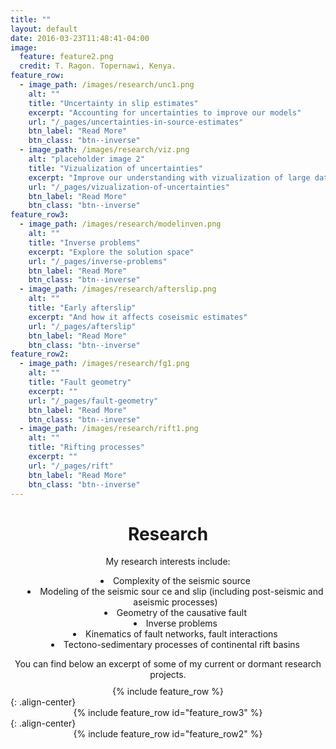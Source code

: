 ```yaml
---
title: ""
layout: default
date: 2016-03-23T11:48:41-04:00
image:
  feature: feature2.png
  credit: T. Ragon. Topernawi, Kenya.
feature_row:
  - image_path: /images/research/unc1.png
    alt: ""
    title: "Uncertainty in slip estimates"
    excerpt: "Accounting for uncertainties to improve our models"
    url: "/_pages/uncertainties-in-source-estimates"
    btn_label: "Read More"
    btn_class: "btn--inverse"
  - image_path: /images/research/viz.png
    alt: "placeholder image 2"
    title: "Vizualization of uncertainties"
    excerpt: "Improve our understanding with vizualization of large datasets"
    url: "/_pages/vizualization-of-uncertainties"
    btn_label: "Read More"
    btn_class: "btn--inverse"
feature_row3:
  - image_path: /images/research/modelinven.png
    alt: ""
    title: "Inverse problems"
    excerpt: "Explore the solution space"
    url: "/_pages/inverse-problems"
    btn_label: "Read More"
    btn_class: "btn--inverse"
  - image_path: /images/research/afterslip.png
    alt: ""
    title: "Early afterslip"
    excerpt: "And how it affects coseismic estimates"
    url: "/_pages/afterslip"
    btn_label: "Read More"
    btn_class: "btn--inverse"
feature_row2:
  - image_path: /images/research/fg1.png
    alt: ""
    title: "Fault geometry"
    excerpt: ""
    url: "/_pages/fault-geometry"
    btn_label: "Read More"
    btn_class: "btn--inverse"
  - image_path: /images/research/rift1.png
    alt: ""
    title: "Rifting processes"
    excerpt: ""
    url: "/_pages/rift"
    btn_label: "Read More"
    btn_class: "btn--inverse"
---
```


<center>
<h1> Research </h1>
</center>

<center>
My research interests include:  
</center>
<ul style="text-align:center; list-style-position:inside;">
  <li>Complexity of the seismic source </li>
  <li>Modeling of the seismic sour
  ce and slip (including post-seismic and aseismic processes)  </li>
  <li>Geometry of the causative fault</li>
  <li> Inverse problems   </li>
  <li> Kinematics of fault networks, fault interactions </li>
  <li> Tectono-sedimentary processes of continental rift basins  </li>
</ul>

<center>
You can find below an excerpt of some of my current or dormant research projects.
</center>

<br style="line-height: 10px" />

<center>
{% include feature_row %}
</center>
{: .align-center}

<center>
{% include feature_row id="feature_row3" %}
</center>
{: .align-center}

<center>
{% include feature_row id="feature_row2" %}
</center>
